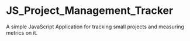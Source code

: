 # JS_Project_Management_Tracker
A simple JavaScript Application for tracking small projects and measuring metrics on it.
